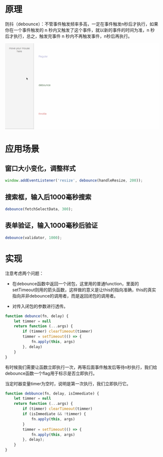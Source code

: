 <!--
 * @Descripttion: 
 * @version: 1.0.0
 * @Author: jimmiezhou
 * @Date: 2019-12-13 22:11:15
 * @LastEditors: jimmiezhou
 * @LastEditTime: 2019-12-14 11:46:07
 -->
# 原理

防抖（debounce）：不管事件触发频率多高，一定在事件触发n秒后才执行，如果你在一个事件触发的 n 秒内又触发了这个事件，就以新的事件的时间为准，n 秒后才执行，总之，触发完事件 n 秒内不再触发事件，n秒后再执行。

![节流防抖.gif](./imgs/节流防抖.gif)

# 应用场景

## 窗口大小变化，调整样式

```javascript
window.addEventListener('resize', debounce(handleResize, 200));
```

## 搜索框，输入后1000毫秒搜索

```javascript
debounce(fetchSelectData, 300);
```

## 表单验证，输入1000毫秒后验证

```javascript
debounce(validator, 1000);
```

# 实现

注意考虑两个问题：

- 在debounce函数中返回一个闭包，这里用的普通function，里面的setTimeout则用的箭头函数，这样做的意义是让this的指向准确，this的真实指向并非debounce的调用者，而是返回闭包的调用者。

- 对传入闭包的参数进行透传。

```javascript
function debunce(fn, delay) {
    let timmer = null
    return function (...args) {
        if (timmer) clearTimeout(timmer)
        timmer = setTimeout(() => {
            fn.apply(this, args)
        }, delay)
    }
}
```

有时候我们需要让函数立即执行一次，再等后面事件触发后等待n秒执行，我们给debounce函数一个flag用于标示是否立即执行。

当定时器变量timer为空时，说明是第一次执行，我们立即执行它。

```javascript
function debbunce(fn, delay, isImmediate) {
    let timmer = null
    return function (...args) {
        if (timmer) clearTimeout(timmer)
        if (isImmediate && !timmer) {
            fn.apply(this, args)
        }
        timmer = setTimeout(() => {
            fn.apply(this, args)
        }, delay);
    } 
}
```